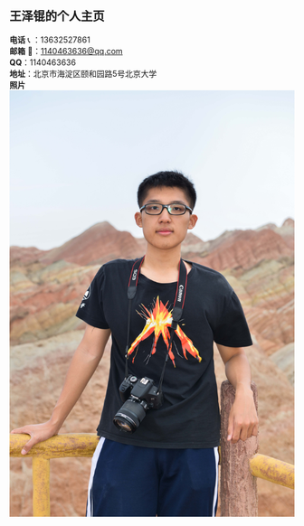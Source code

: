 ## 王泽锟的个人主页
**电话** :telephone_receiver: ：13632527861  
**邮箱** :e-mail:：1140463636@qq.com  
**QQ**：1140463636  
**地址**：北京市海淀区颐和园路5号北京大学  
**照片**   
![avatar](https://github.com/Wang-Zekun/Homepage/blob/master/DSC_9950%202%20mini.jpg)
